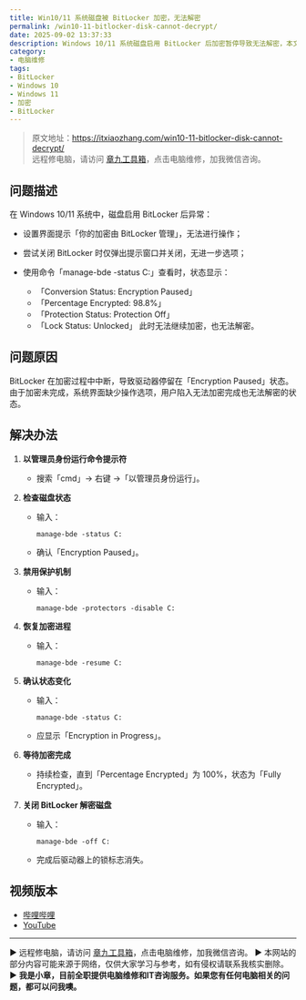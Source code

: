 ```yaml
---
title: Win10/11 系统磁盘被 BitLocker 加密，无法解密
permalink: /win10-11-bitlocker-disk-cannot-decrypt/
date: 2025-09-02 13:37:33
description: Windows 10/11 系统磁盘启用 BitLocker 后加密暂停导致无法解密，本文提供管理员命令操作步骤，恢复加密并完成解密。
category:
- 电脑维修
tags:
- BitLocker
- Windows 10
- Windows 11
- 加密
- BitLocker
---
```


> 原文地址：<https://itxiaozhang.com/win10-11-bitlocker-disk-cannot-decrypt/>  
> 远程修电脑，请访问 [章九工具箱](https://zhang9.com/)，点击电脑维修，加我微信咨询。 

## 问题描述

在 Windows 10/11 系统中，磁盘启用 BitLocker 后异常：

* 设置界面提示「你的加密由 BitLocker 管理」，无法进行操作；
* 尝试关闭 BitLocker 时仅弹出提示窗口并关闭，无进一步选项；
* 使用命令「manage-bde -status C:」查看时，状态显示：

  * 「Conversion Status: Encryption Paused」
  * 「Percentage Encrypted: 98.8%」
  * 「Protection Status: Protection Off」
  * 「Lock Status: Unlocked」
    此时无法继续加密，也无法解密。

## 问题原因

BitLocker 在加密过程中中断，导致驱动器停留在「Encryption Paused」状态。由于加密未完成，系统界面缺少操作选项，用户陷入无法加密完成也无法解密的状态。

## 解决办法

1. **以管理员身份运行命令提示符**

   * 搜索「cmd」→ 右键 →「以管理员身份运行」。

2. **检查磁盘状态**

   * 输入：

     ```
     manage-bde -status C:
     ```

   * 确认「Encryption Paused」。

3. **禁用保护机制**

   * 输入：

     ```
     manage-bde -protectors -disable C:
     ```

4. **恢复加密进程**

   * 输入：

     ```
     manage-bde -resume C:
     ```

5. **确认状态变化**

   * 输入：

     ```
     manage-bde -status C:
     ```

   * 应显示「Encryption in Progress」。

6. **等待加密完成**

   * 持续检查，直到「Percentage Encrypted」为 100%，状态为「Fully Encrypted」。

7. **关闭 BitLocker 解密磁盘**

   * 输入：

     ```
     manage-bde -off C:
     ```

   * 完成后驱动器上的锁标志消失。

## 视频版本

* [哔哩哔哩](https://space.bilibili.com/3546607630944387)
* [YouTube](https://www.youtube.com/@itxiaozhang)

---
▶ 远程修电脑，请访问 [章九工具箱](https://zhang9.com/)，点击电脑维修，加我微信咨询。 
▶ 本网站的部分内容可能来源于网络，仅供大家学习与参考，如有侵权请联系我核实删除。  
▶ **我是小章，目前全职提供电脑维修和IT咨询服务。如果您有任何电脑相关的问题，都可以问我噢。**  
